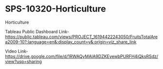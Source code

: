 # SPS-10320-Horticulture
Horticulture

Tableau Public Dashboard Link-https://public.tableau.com/views/PROJECT_16194422243050/FruitsTotalArea2009-10?:language=en&:display_count=y&:origin=viz_share_link

Video Link- https://drive.google.com/file/d/1RWAQyMAlA9DZKEyewbPURFH4iQksRSdz/view?usp=sharing
